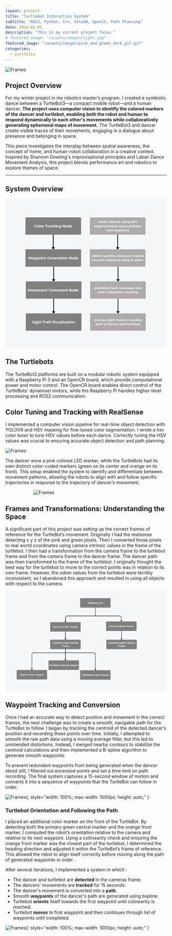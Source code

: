 ```yaml
---
layout: project
title: "Turtlebot Interaction System"
subtitle: "ROS2, Python, C++, YoloV8, OpenCV, Path Planning"
date: 2024-01-01
description: "This is my current project focus."
# featured_image: "/assets/images/light.jpg" 
featured_image: "/assets/images/pink_and_green_dark_gif.gif"
categories:
  - portfolio
---
```



![Frames]({{site.baseurl}}/assets/images/pink_and_green_dark_gif.gif)



## Project Overview

For my winter project in my robotics master’s program, I created a symbiotic dance between a TurtleBot3—a compact mobile robot—and a human dancer. **The project uses computer vision to identify the colored markers of the dancer and turtlebot, enabling both the robot and human to respond dynamically to each other's movements while collaboratively generating ephemeral maps of movement.** The TurtleBot3 and dancer create visible traces of their movements, engaging in a dialogue about presence and belonging in space.

This piece investigates the interplay between spatial awareness, the concept of home, and human-robot collaboration in a creative context. Inspired by Shannon Dowling's improvisational principles and Laban Dance Movement Analysis, this project blends performance art and robotics to explore themes of space.


---
## System Overview
<div style="display: flex; justify-content: center;">
  <img src="/assets/images/system_OVERVIEW.png" alt="ROS2 Frames" style="width: 100%; max-width: 1000px; height: auto; border-radius: 5px;">
</div>

## The Turtlebots
The TurtleBot3 platforms are built on a modular robotic system equipped with a Raspberry Pi 3 and an OpenCR board, which provide computational power and motor control. The OpenCR board enables direct control of the TurtleBots' dynamixel motors, while the Raspberry Pi handles higher-level processing and ROS2 communication. 



<!-- <br> 
<div style="display: flex; justify-content: center;">
  <img src="/assets/images/hori.jpg" alt="TurtleBot Group Photo" style="width: 100%; max-width: 800px; height: auto; border-radius: 5px;">
</div>
<br>  -->

<!-- <br> 
<div style="display: flex; justify-content: center;">
  <img src="/assets/images/TB3_Burger_Component.png" alt="TurtleBot Group Photo" style="width: 30%; max-width: 800px; height: auto; border-radius: 5px;">
</div>
<br>  -->


## Color Tuning and Tracking with RealSense
<!-- To track the dancer and TurtleBot positions, I mounted an Intel RealSense camera above the performance space to obtain a clear, top-down view of their colored identifiers and movement paths. Initially, I attempted mounting the RealSense camera directly onto the TurtleBot itself to allow for onboard perception, but the Raspberry Pi 3 lacked the necessary processing power to handle the high data throughput from the depth camera in real-time. This resulted in significant latency and frame drops, making reliable depth-based navigation infeasible.

I landed on using an external camera setup, suspending the RealSense camera overhead to track the TurtleBots and dancer from a stable, global perspective. This shift allowed for more precise localization and reduced computational load on the robots themselves.

Reducing the computational load on the raspberry pi, proved to be the most efficient way to interact with the turtlebots. -->

<!-- <br> 
<div style="display: flex; justify-content: center; gap: 10px; width: 100%;">
  <img src="/assets/images/above.JPG" alt="From Above" style="width: 33.3%; max-width: 400px; height: auto; object-fit: cover; border-radius: 5px;">
  <img src="/assets/images/setup_better.JPG" alt="Group" style="width: 33.3%; max-width: 400px; height: auto; object-fit: cover; border-radius: 5px;">
  <img src="/assets/images/setup_better.JPG" alt="Set Up" style="width: 33.3%; max-width: 400px; height: auto; object-fit: cover; border-radius: 5px;">
</div>
<br>  -->

 I implemented a computer vision pipeline for real-time object detection with YOLOV8 and HSV masking for fine-tuned color segmentation. I wrote a hsv color tuner to tune HSV values before each dance. Correctly tuning the HSV values was crucial to ensuring accurate object detection and path planning. 

 ![Frames]({{site.baseurl}}/assets/images/hsv_tuning_gif_fast.gif)

The dancer wore a pink colored LED marker,  while the TurtleBots had its own distinct color-coded markers (green on its center and orange on its front). This setup enabled the system to identify and differentiate between movement patterns, allowing the robots to align with and follow specific trajectories in response to the trajectory of dancer’s movement.

<!-- ![Frames]({{site.baseurl}}/assets/images/color_tracking_yolo.gif) -->
<img src="{{site.baseurl}}/assets/images/color_tracking_yolo.gif" alt="Frames" style="max-width: 65%; height: auto; display: block; margin: 0 auto;">


## Frames and Transformations: Understanding the Space
A significant part of this project was setting up the correct frames of reference for the TurtleBot’s movement. Originally I had the realsense detecting x y z of the pink and green pixels. Then I converted those pixels to real world coordinates using camera intrinsic values in the frame of the turtlebot. I then had a transformation from the camera frame to the turtlebot frame and from the camera frame to the dancer frame. The dancer path was then transformed to the frame of the turtlebot. I originally thought the best way for the turtlebot to move to the correct points was in relation to its own frame. However, the odom values from the turtlebot were terribly inconsistent, so I abandoned this approach and resulted in using all objects with respect to the camera. 

<div style="display: flex; justify-content: center;">
  <img src="/assets/images/redo_frames.png" alt="ROS2 Frames" style="width: 100%; max-width: 1000px; height: auto; border-radius: 5px;">
</div>

## Waypoint Tracking and Conversion
Once I had an accurate way to detect position and movement in the correct frames, the next challenge was to create a smooth, navigable path for the TurtleBot to follow. I began by tracking the centroid of the detected dancer’s position and recording these points over time. Initially, I attempted to smooth the raw path data using a moving average filter, but this led to unintended distortions. Instead, I merged nearby contours to stabilize the centroid calculations and then implemented a B-spline algorithm to generate smooth waypoints.

To prevent redundant waypoints from being generated when the dancer stood still, I filtered out excessive points and set a time limit on path recording. The final system captures a 15-second window of motion and converts it into a sequence of waypoints that the TurtleBot can follow in order. 

![Frames]({{site.baseurl}}/assets/images/waypoints.gif){: style="width: 100%; max-width: 1000px; height: auto;" }


### Turtlebot Orientation and Following the Path

I placed an additional color marker on the front of the TurtleBot. By detecting both the primary green central marker and the orange front marker, I computed the robot’s orientation relative to the camera and relative to its next waypoint. Using a collinearity check and ensuring the orange front marker was the closest part of the turtlebot, I determined the heading direction and adjusted it within the TurtleBot’s frame of reference. This allowed the robot to align itself correctly before moving along the path of generated waypoints in order .

<!-- ![Frames]({{site.baseurl}}/assets/images/for_paul_crop.gif){: style="width: 100%; max-width: 1000px; height: auto;" }
 -->

After several iterations, I implemented a system in which :
- The dancer and turtlebot are **detected** in the cameras frame. 
- The dancers' movements are **tracked** for 15 seconds.
- The dancer's movement is converted into a **path**.
- Smooth **waypoints** of the dancer's path are generated using bspline.
- Turtlebot **orients** itself towards the first waypoint until colinearity is reached.
- Turtlebot **moves** to first waypoint and then continues through list of waypoints until completed.



![Frames]({{site.baseurl}}/assets/images/dancer_path_labels.gif){: style="width: 100%; max-width: 1000px; height: auto;" }





